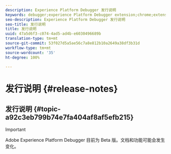 ```yaml
---
description: Experience Platform Debugger 发行说明
keywords: debugger;experience Platform Debugger extension;chrome;extension;release notes
seo-description: Experience Platform Debugger 发行说明
seo-title: 发行说明
title: 发行说明
uuid: 47a5d6f3-c074-4ad5-ad4b-e6030496689b
translation-type: tm+mt
source-git-commit: 53f027d5a5ae56c7a8e812b10a2649a38df3b31d
workflow-type: tm+mt
source-wordcount: '35'
ht-degree: 100%

---
```



# 发行说明 {#release-notes}

## 发行说明 {#topic-a92c3eb799b74e7fa404af8af5efb215}

>[!IMPORTANT]
>
>Adobe Experience Platform Debugger 目前为 Beta 版。文档和功能可能会发生变化。
